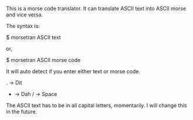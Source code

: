 This is a morse code translator. It can translate ASCII text into ASCII morse and vice versa.

The syntax is:

$ morsetran ASCII text

or,

$ morsetran ASCII morse code

It will auto detect if you enter either text or morse code.

. -> Dit
- -> Dah
/ -> Space

The ASCII text has to be in all capital letters, momentarily. I will change this in the future.
